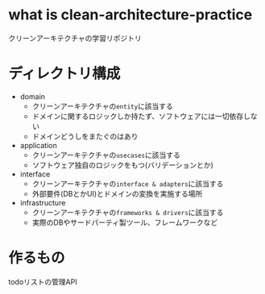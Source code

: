 # what is clean-architecture-practice

クリーンアーキテクチャの学習リポジトリ

# ディレクトリ構成

- domain
  - クリーンアーキテクチャの`entity`に該当する
  - ドメインに関するロジックしか持たず、ソフトウェアには一切依存しない
  - ドメインどうしをまたぐのはあり
- application
  - クリーンアーキテクチャの`usecases`に該当する
  - ソフトウェア独自のロジックをもつ(バリデーションとか)
- interface
  - クリーンアーキテクチャの`interface & adapters`に該当する
  - 外部要件(DBとかUI)とドメインの変換を実施する場所
- infrastructure
  - クリーンアーキテクチャの`frameworks & drivers`に該当する
  - 実際のDBやサードパーティ製ツール、フレームワークなど

# 作るもの

todoリストの管理API
